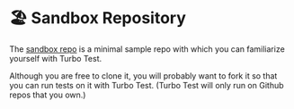 # 🏖 Sandbox Repository

The [sandbox repo](https://github.com/turbotest/sandbox) is a minimal sample repo with which you can familiarize yourself with Turbo Test.

Although you are free to clone it, you will probably want to fork it so that you can run tests on it with Turbo Test. \(Turbo Test will only run on Github repos that you own.\)

